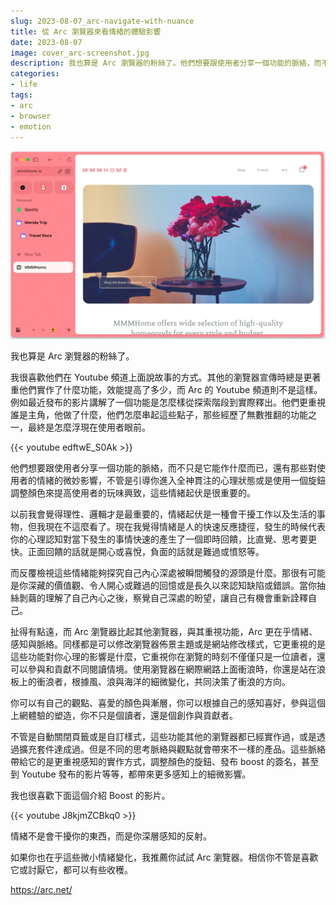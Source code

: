 ```yaml
---
slug: 2023-08-07_arc-navigate-with-nuance
title: 從 Arc 瀏覽器來看情緒的體驗影響
date: 2023-08-07
image: cover_arc-screenshot.jpg
description: 我也算是 Arc 瀏覽器的粉絲了。他們想要跟使用者分享一個功能的脈絡，而不只是它能作什麼而已，還有那些對使用者的情緒的微妙影響，不管是引導你進入全神貫注的心理狀態或是使用一個旋鈕調整顏色來提高使用者的玩味興致
categories:
- life
tags:
- arc
- browser
- emotion
---
```


![arc browser screenshot](cover_arc-screenshot.jpg)

我也算是 Arc 瀏覽器的粉絲了。

我很喜歡他們在 Youtube 頻道上面說故事的方式。其他的瀏覽器宣傳時總是更著重他們實作了什麼功能，效能提高了多少，而 Arc 的 Youtube 頻道則不是這樣。例如最近發布的影片講解了一個功能是怎麼樣從探索階段到實際釋出。他們更重視誰是主角，他做了什麼，他們怎麼串起這些點子，那些經歷了無數推翻的功能之一，最終是怎麼浮現在使用者眼前。

{{<  youtube edftwE_S0Ak >}}

他們想要跟使用者分享一個功能的脈絡，而不只是它能作什麼而已，還有那些對使用者的情緒的微妙影響，不管是引導你進入全神貫注的心理狀態或是使用一個旋鈕調整顏色來提高使用者的玩味興致，這些情緒起伏是很重要的。

以前我會覺得理性、邏輯才是最重要的，情緒起伏是一種會干擾工作以及生活的事物，但我現在不這麼看了。現在我覺得情緒是人的快速反應捷徑，發生的時候代表你的心理認知對當下發生的事情快速的產生了一個即時回饋，比直覺、思考要更快。正面回饋的話就是開心或喜悅，負面的話就是難過或憤怒等。

而反覆檢視這些情緒能夠探究自己內心深處被瞬間觸發的源頭是什麼。那很有可能是你深藏的價值觀、令人開心或難過的回憶或是長久以來認知缺陷或錯誤。當你抽絲剝繭的理解了自己內心之後，察覺自己深處的盼望，讓自己有機會重新詮釋自己。

扯得有點遠，而 Arc 瀏覽器比起其他瀏覽器，與其重視功能，Arc 更在乎情緒、感知與脈絡。同樣都是可以修改瀏覽器佈景主題或是網站修改樣式，它更重視的是這些功能對你心理的影響是什麼，它重視你在瀏覽的時刻不僅僅只是一位讀者，還可以參與和貢獻不同閱讀情境。使用瀏覽器在網際網路上面衝浪時，你還是站在浪板上的衝浪者，根據風、浪與海洋的細微變化，共同決策了衝浪的方向。

你可以有自己的觀點、喜愛的顏色與漸層，你可以根據自己的感知喜好，參與這個上網體驗的塑造，你不只是個讀者，還是個創作與貢獻者。

不管是自動關閉頁籤或是自訂樣式，這些功能其他的瀏覽器都已經實作過，或是透過擴充套件達成過。但是不同的思考脈絡與觀點就會帶來不一樣的產品。這些脈絡帶給它的是更重視感知的實作方式，調整顏色的旋鈕、發布 boost 的簽名，甚至到 Youtube 發布的影片等等，都帶來更多感知上的細微影響。

我也很喜歡下面這個介紹 Boost 的影片。

{{< youtube J8kjmZCBkq0 >}}

情緒不是會干擾你的東西，而是你深層感知的反射。

如果你也在乎這些微小情緒變化，我推薦你試試 Arc 瀏覽器。相信你不管是喜歡它或討厭它，都可以有些收穫。

https://arc.net/

